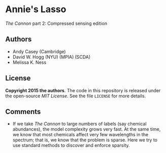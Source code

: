 # Annie's Lasso
*The Cannon* part 2: Compressed sensing edition

## Authors
- Andy Casey (Cambridge)
- David W. Hogg (NYU) (MPIA) (SCDA)
- Melissa K. Ness

## License
**Copyright 2015 the authors**.
The code in this repository is released under the open-source *MIT License*.
See the file `LICENSE` for more details.

## Comments
- If we take *The Cannon* to large numbers of labels (say chemical abundances),
the model complexity grows very fast.
At the same time, we know that most chemicals affect very few wavelengths
in the spectrum; that is, we know that the problem is sparse.
Here we try to use standard methods to discover and enforce sparsity.
